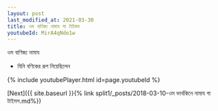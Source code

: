 ```yaml
---
layout: post
last_modified_at: 2021-03-30
title: ওম বাণিজ্য নামায গা টাইমস
youtubeId: MirA4qNdo1w
---
```

 
 
 ওম বাণিজ্য নামায  
 
 -  যিনি বণিকের রূপ নিয়েছিলেন 
 
  
 
  
 
 
 
 
 
 


{% include youtubePlayer.html id=page.youtubeId %}
 
[Next]({{ site.baseurl }}{% link  split1/_posts/2018-03-10-ওম ভার্থকিনে নামায গা টাইমস.md%})
 
